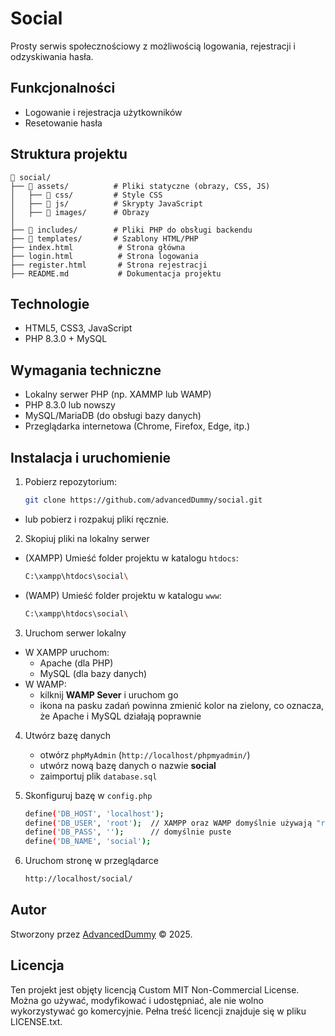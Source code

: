 # Social
Prosty serwis społecznościowy z możliwością logowania, rejestracji i odzyskiwania hasła.

## Funkcjonalności
- Logowanie i rejestracja użytkowników
- Resetowanie hasła

## Struktura projektu
    📁 social/
    ├── 📁 assets/          # Pliki statyczne (obrazy, CSS, JS)
    │   ├── 📁 css/         # Style CSS
    │   ├── 📁 js/          # Skrypty JavaScript
    │   ├── 📁 images/      # Obrazy
    │
    ├── 📁 includes/        # Pliki PHP do obsługi backendu
    ├── 📁 templates/       # Szablony HTML/PHP
    ├── index.html          # Strona główna
    ├── login.html          # Strona logowania
    ├── register.html       # Strona rejestracji
    ├── README.md           # Dokumentacja projektu

## Technologie
- HTML5, CSS3, JavaScript
- PHP 8.3.0 + MySQL

## Wymagania techniczne
- Lokalny serwer PHP (np. XAMMP lub WAMP)
- PHP 8.3.0 lub nowszy
- MySQL/MariaDB (do obsługi bazy danych)
- Przeglądarka internetowa (Chrome, Firefox, Edge, itp.)

## Instalacja i uruchomienie
1. Pobierz repozytorium:
    ```bash
    git clone https://github.com/advancedDummy/social.git
- lub pobierz i rozpakuj pliki ręcznie.

2. Skopiuj pliki na lokalny serwer
- (XAMPP) Umieść folder projektu w katalogu `htdocs`:
    ```bash
    C:\xampp\htdocs\social\
- (WAMP) Umieść folder projektu w katalogu `www`:
    ```bash
    C:\xampp\htdocs\social\
3. Uruchom serwer lokalny
- W XAMPP uruchom:
    - Apache (dla PHP)
    - MySQL (dla bazy danych)
- W WAMP:
    - kilknij **WAMP Sever** i uruchom go
    - ikona na pasku zadań powinna zmienić kolor na zielony, co oznacza, że Apache i MySQL działają poprawnie
4. Utwórz bazę danych
    - otwórz `phpMyAdmin` (`http://localhost/phpmyadmin/`)
    - utwórz nową bazę danych o nazwie **social**
    - zaimportuj plik `database.sql`

5. Skonfiguruj bazę w `config.php`
    ```bash
    define('DB_HOST', 'localhost');
    define('DB_USER', 'root');  // XAMPP oraz WAMP domyślnie używają "root"
    define('DB_PASS', '');      // domyślnie puste
    define('DB_NAME', 'social');
6. Uruchom stronę w przeglądarce
    ```bash
    http://localhost/social/
## Autor
Stworzony przez [AdvancedDummy](https://github.com/advancedDummy) © 2025.

## Licencja
Ten projekt jest objęty licencją Custom MIT Non-Commercial License. Można go używać, modyfikować i udostępniać, ale nie wolno wykorzystywać go komercyjnie. Pełna treść licencji znajduje się w pliku LICENSE.txt.
